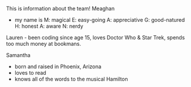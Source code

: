 This is information about the team!
Meaghan
- my name is M: magical
		 E: easy-going
		 A: appreciative
		 G: good-natured
		 H: honest
		 A: aware
		 N: nerdy

Lauren - been coding since age 15, loves Doctor Who & Star Trek, spends too much money at bookmans. 

Samantha
- born and raised in Phoenix, Arizona
- loves to read
- knows all of the words to the musical Hamilton
